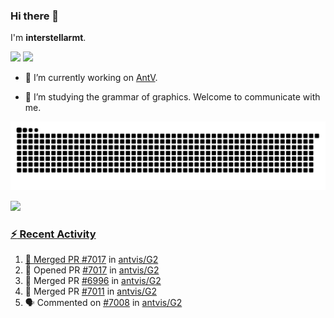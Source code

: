 ### Hi there 👋

I'm **interstellarmt**.

[![](https://img.shields.io/endpoint?url=https://awards.antv.vision/interstellarmt-g2-contributor.json)](https://github.com/antvis/g2)
[![](https://img.shields.io/endpoint?url=https://awards.antv.vision/interstellarmt-gpt-vis-contributor.json)](https://github.com/antvis/gpt-vis)

- 🔭 I’m currently working on [AntV](https://github.com/antvis).

- 📖 I’m studying the grammar of graphics. Welcome to communicate with me.

![](https://raw.githubusercontent.com/interstellarmt/interstellarmt/refs/heads/output/github-contribution-grid-snake.svg)
<div>
  <a href="https://github.com/interstellarmt">
  <img height="180em" src="https://github-readme-stats-eight-theta.vercel.app/api?username=interstellarmt&show_icons=true&include_all_commits=true&count_private=true&theme=tokyonight"/>
</div>
    
### :zap: Recent Activity

<!--START_SECTION:activity-->
1. 🎉 Merged PR [#7017](https://github.com/antvis/G2/pull/7017) in [antvis/G2](https://github.com/antvis/G2)
2. 💪 Opened PR [#7017](https://github.com/antvis/G2/pull/7017) in [antvis/G2](https://github.com/antvis/G2)
3. 🎉 Merged PR [#6996](https://github.com/antvis/G2/pull/6996) in [antvis/G2](https://github.com/antvis/G2)
4. 🎉 Merged PR [#7011](https://github.com/antvis/G2/pull/7011) in [antvis/G2](https://github.com/antvis/G2)
5. 🗣 Commented on [#7008](https://github.com/antvis/G2/issues/7008#issuecomment-3026222223) in [antvis/G2](https://github.com/antvis/G2)
<!--END_SECTION:activity-->

